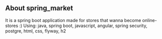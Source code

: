 ## About spring_market

It is a spring boot application made for stores that wanna become online-stores :)
Using: java, spring boot, javascript, angular, spring security, postgre, html, css, flyway, h2
